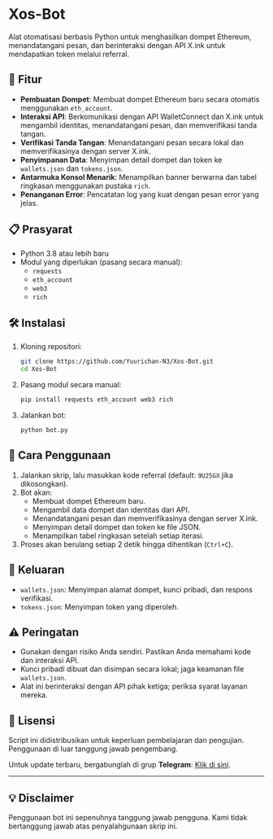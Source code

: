 # Xos-Bot

Alat otomatisasi berbasis Python untuk menghasilkan dompet Ethereum, menandatangani pesan, dan berinteraksi dengan API X.ink untuk mendapatkan token melalui referral.

## 🚀 Fitur
- **Pembuatan Dompet**: Membuat dompet Ethereum baru secara otomatis menggunakan `eth_account`.
- **Interaksi API**: Berkomunikasi dengan API WalletConnect dan X.ink untuk mengambil identitas, menandatangani pesan, dan memverifikasi tanda tangan.
- **Verifikasi Tanda Tangan**: Menandatangani pesan secara lokal dan memverifikasinya dengan server X.ink.
- **Penyimpanan Data**: Menyimpan detail dompet dan token ke `wallets.json` dan `tokens.json`.
- **Antarmuka Konsol Menarik**: Menampilkan banner berwarna dan tabel ringkasan menggunakan pustaka `rich`.
- **Penanganan Error**: Pencatatan log yang kuat dengan pesan error yang jelas.

## 📋 Prasyarat
- Python 3.8 atau lebih baru
- Modul yang diperlukan (pasang secara manual):
  - `requests`
  - `eth_account`
  - `web3`
  - `rich`

## 🛠 Instalasi
1. Kloning repositori:
   ```bash
   git clone https://github.com/Yuurichan-N3/Xos-Bot.git
   cd Xos-Bot
   ```
2. Pasang modul secara manual:
   ```bash
   pip install requests eth_account web3 rich
   ```
3. Jalankan bot:
   ```bash
   python bot.py
   ```

## 📖 Cara Penggunaan
1. Jalankan skrip, lalu masukkan kode referral (default: `9U25GX` jika dikosongkan).
2. Bot akan:
   - Membuat dompet Ethereum baru.
   - Mengambil data dompet dan identitas dari API.
   - Menandatangani pesan dan memverifikasinya dengan server X.ink.
   - Menyimpan detail dompet dan token ke file JSON.
   - Menampilkan tabel ringkasan setelah setiap iterasi.
3. Proses akan berulang setiap 2 detik hingga dihentikan (`Ctrl+C`).

## 📂 Keluaran
- `wallets.json`: Menyimpan alamat dompet, kunci pribadi, dan respons verifikasi.
- `tokens.json`: Menyimpan token yang diperoleh.

## ⚠️ Peringatan
- Gunakan dengan risiko Anda sendiri. Pastikan Anda memahami kode dan interaksi API.
- Kunci pribadi dibuat dan disimpan secara lokal; jaga keamanan file `wallets.json`.
- Alat ini berinteraksi dengan API pihak ketiga; periksa syarat layanan mereka.

## 📜 Lisensi
Script ini didistribusikan untuk keperluan pembelajaran dan pengujian. Penggunaan di luar tanggung jawab pengembang.

Untuk update terbaru, bergabunglah di grup **Telegram**: [Klik di sini](https://t.me/sentineldiscus).

---

## 💡 Disclaimer
Penggunaan bot ini sepenuhnya tanggung jawab pengguna. Kami tidak bertanggung jawab atas penyalahgunaan skrip ini.

